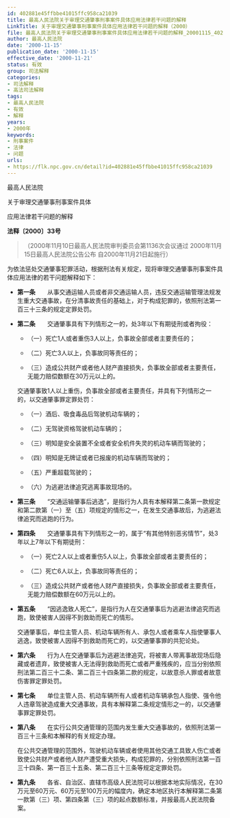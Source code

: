 ```yaml
---
id: 402881e45ffbbe41015ffc958ca21039
title: 最高人民法院关于审理交通肇事刑事案件具体应用法律若干问题的解释
LinkTitle: 关于审理交通肇事刑事案件具体应用法律若干问题的解释（2000）
file: 最高人民法院关于审理交通肇事刑事案件具体应用法律若干问题的解释_20001115_402881e45ffbbe41015ffc958ca21039.docx
author: 最高人民法院
date: '2000-11-15'
publication_date: '2000-11-15'
effective_date: '2000-11-21'
status: 有效
group: 司法解释
categories:
- 司法解释
- 高法司法解释
tags:
- 最高人民法院
- 有效
- 解释
years:
- 2000年
keywords:
- 刑事案件
- 法律
- 问题
urls:
- https://flk.npc.gov.cn/detail?id=402881e45ffbbe41015ffc958ca21039
---
```


最高人民法院

关于审理交通肇事刑事案件具体

应用法律若干问题的解释

**法释〔2000〕33号**

> （2000年11月10日最高人民法院审判委员会第1136次会议通过 2000年11月15日最高人民法院公告公布 自2000年11月21日起施行）

为依法惩处交通肇事犯罪活动，根据刑法有关规定，现将审理交通肇事刑事案件具体应用法律的若干问题解释如下：

- **第一条**　　从事交通运输人员或者非交通运输人员，违反交通运输管理法规发生重大交通事故，在分清事故责任的基础上，对于构成犯罪的，依照刑法第一百三十三条的规定定罪处罚。

- **第二条**　　交通肇事具有下列情形之一的，处3年以下有期徒刑或者拘役：

  - （一）死亡1人或者重伤3人以上，负事故全部或者主要责任的；

  - （二）死亡3人以上，负事故同等责任的；

  - （三）造成公共财产或者他人财产直接损失，负事故全部或者主要责任，无能力赔偿数额在30万元以上的。

  交通肇事致1人以上重伤，负事故全部或者主要责任，并具有下列情形之一的，以交通肇事罪定罪处罚：

  - （一）酒后、吸食毒品后驾驶机动车辆的；

  - （二）无驾驶资格驾驶机动车辆的；

  - （三）明知是安全装置不全或者安全机件失灵的机动车辆而驾驶的；

  - （四）明知是无牌证或者已报废的机动车辆而驾驶的；

  - （五）严重超载驾驶的；

  - （六）为逃避法律追究逃离事故现场的。

- **第三条**　　“交通运输肇事后逃逸”，是指行为人具有本解释第二条第一款规定和第二款第（一）至（五）项规定的情形之一，在发生交通事故后，为逃避法律追究而逃跑的行为。

- **第四条**　　交通肇事具有下列情形之一的，属于“有其他特别恶劣情节”，处3年以上7年以下有期徒刑：

  - （一）死亡2人以上或者重伤5人以上，负事故全部或者主要责任的；

  - （二）死亡6人以上，负事故同等责任的；

  - （三）造成公共财产或者他人财产直接损失，负事故全部或者主要责任，无能力赔偿数额在60万元以上的。

- **第五条**　　“因逃逸致人死亡”，是指行为人在交通肇事后为逃避法律追究而逃跑，致使被害人因得不到救助而死亡的情形。

  交通肇事后，单位主管人员、机动车辆所有人、承包人或者乘车人指使肇事人逃逸，致使被害人因得不到救助而死亡的，以交通肇事罪的共犯论处。

- **第六条**　　行为人在交通肇事后为逃避法律追究，将被害人带离事故现场后隐藏或者遗弃，致使被害人无法得到救助而死亡或者严重残疾的，应当分别依照刑法第二百三十二条、第二百三十四条第二款的规定，以故意杀人罪或者故意伤害罪定罪处罚。

- **第七条**　　单位主管人员、机动车辆所有人或者机动车辆承包人指使、强令他人违章驾驶造成重大交通事故，具有本解释第二条规定情形之一的，以交通肇事罪定罪处罚。

- **第八条**　　在实行公共交通管理的范围内发生重大交通事故的，依照刑法第一百三十三条和本解释的有关规定办理。

  在公共交通管理的范围外，驾驶机动车辆或者使用其他交通工具致人伤亡或者致使公共财产或者他人财产遭受重大损失，构成犯罪的，分别依照刑法第一百三十四条、第一百三十五条、第二百三十三条等规定定罪处罚。

- **第九条**　　各省、自治区、直辖市高级人民法院可以根据本地实际情况，在30万元至60万元、60万元至100万元的幅度内，确定本地区执行本解释第二条第一款第（三）项、第四条第（三）项的起点数额标准，并报最高人民法院备案。
